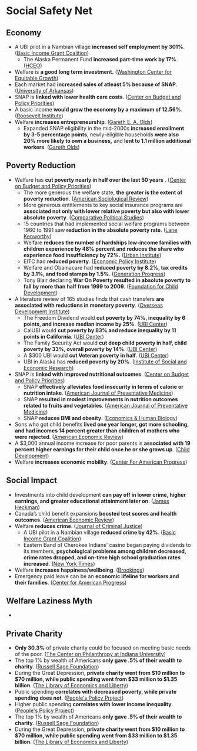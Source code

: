 # Social Safety Net

## Economy

* A UBI pilot in a Nambian village **increased self employment by 301%**. \([Basic Income Grant Coalition](https://www.bignam.org/Publications/BIG_Assessment_report_08b.pdf#page=77)\)
  * The Alaska Permanent Fund **increased part-time work by 17%**. \([HCEO](http://humcap.uchicago.edu/RePEc/hka/wpaper/Jones_Marinescu_2019_labor-market-impacts-universal-transfers.pdf)\)
* Welfare is **a good long term investment.** \([Washington Center for Equitable Growth](https://equitablegrowth.org/wp-content/uploads/2020/05/051120-wp-Is-the-social-safety-net-a-long-term-investment-Bailey-Hoynes-Rossin-Slater-and-Walker.pdf)\)
* Each market had **increased sales of atleast 5% because of SNAP**. \([University of Arkansas](https://scholarworks.uark.edu/cgi/viewcontent.cgi?article=1002&context=scwkuht#page=29)\)
* SNAP is **linked with lower health care costs**. \([Center on Budget and Policy Priorities](https://www.cbpp.org/sites/default/files/atoms/files/1-17-18fa.pdf)\)
* A basic income **would grow the economy by a maximum of 12.56%**. \([Roosevelt Institute](https://rooseveltinstitute.org/wp-content/uploads/2020/07/RI-Macroeconomic-Effects-of-UBI-201708.pdf)\)
* Welfare **increases entrepreneurship**. \([Gareth E. A. Olds](https://repository.library.brown.edu/studio/item/bdr:386278/PDF/?embed=true)\)
  * Expanded SNAP eligibility in the mid-2000s **increased enrollment by 3-5 percentage points**, newly-eligible households **were also 20% more likely to own a business,** and **lent to 1.1 million additional workers**. \([Gareth Olds](https://www.hbs.edu/ris/Publication%20Files/16-143_2cf7ba14-5bfa-4c34-85d9-0edc0ddc7ce6.pdf)\)

## Poverty Reduction

* Welfare has **cut poverty nearly in half over the last 50 years** . \([Center on Budget and Policy Priorities](https://www.cbpp.org/sites/default/files/atoms/files/9-14-18pov.pdf)\)
  * The more generous the welfare state, **the greater is the extent of poverty reduction**. \([American Sociological Review](https://0x0.la/u/TSZmMMi.pdf)\)
  * More generous entitlements to key social insurance programs are **associated not only with lower relative poverty but also with lower absolute poverty**. \([Comparative Political Studies](https://dacemirror.sci-hub.st/journal-article/fac163ad95bd531a395cda4f3ce514d0/scruggs2006.pdf)\)
  * 15 countries that had implemented social welfare programs between 1960 to 1991 saw **reduction in the absolute poverty rate**. \([Lane Kenworthy](http://www.lisdatacenter.org/wps/liswps/188.pdf)\)
  * Welfare **reduces the number of hardships low-income families with children experience by 48% percent and reduces the share who experience food insufficiency by 72%.** \([Urban Institute](https://www.urban.org/sites/default/files/publication/99294/policy_efforts_to_reduce_material_hardship_1.pdf)\)
  * EITC had **reduced poverty**. \([Economic Policy Institute](https://files.epi.org/pdf/179545.pdf)\)
  * Welfare and Obamacare had **reduced poverty by 8.2%, tax credits by 3.1%, and food stamps by 1.5%**. \([Generation Progress](https://genprogress.org/millions-of-americans-kept-out-of-poverty-due-to-the-affordable-care-act-and-welfare/)\)
  * Tony Blair declaring **War On Poverty resulted in absolute poverty to fall by more than half from 1999 to 2009**. \([Foundation for Child Development](https://www.fcd-us.org/assets/2011/02/First20Focus20-20Tackling20Child20Poverty.pdf#page=5)\)
* A literature review of 165 studies finds that cash transfers **are associated with reductions in monetary poverty**. \([Overseas Development Institute](https://cdn.odi.org/media/documents/11316.pdf)\)
  * The Freedom Dividend would **cut poverty by 74%, inequality by 6 points, and increase median income by 25%**. \([UBI Center](https://www.ubicenter.org/distributional-analysis-of-andrew-yangs-freedom-dividend)\)
  * CalUBI would **cut poverty by 83% and reduce inequality by 11 points in California**. \([UBI Center](https://www.ubicenter.org/california-ab65-calubi)\)
  * The Family Security Act would **cut deep child poverty in half, child poverty by 33%, overall poverty by 14%**. \([UBI Center](https://child-allowance.ubicenter.org/family-security-act.html)\)
  * A $300 UBI would **cut Veteran poverty in half**. \([UBI Center](https://www.ubicenter.org/veterans)\)
  * UBI in Alaska has **reduced poverty by 20%**. \([Institute of Social and Economic Research](https://iseralaska.org/static/legacy_publication_links/presentations/2016_10_18-AlaskaPFDPoverty.pdf)\)
* SNAP is **linked with improved nutritional outcomes**. \([Center on Budget and Policy Priorities](https://www.cbpp.org/sites/default/files/atoms/files/1-17-18fa.pdf)\)
  * SNAP **effectively alleviates food insecurity in terms of calorie or nutrition intake**. \([American Journal of Preventative Medicine](https://zero.sci-hub.se/4873/5c6531d05af3ab7100b2ba572900b03b/andreyeva2015.pdf)\)
  * SNAP **resulted in modest improvements in nutrition outcomes related to fruits and vegetables**. \([American Journal of Preventative Medicine](https://www.ajpmonline.org/action/showPdf?pii=S0749-3797%2816%2930389-0)\)
  * SNAP **reduces BMI and obesity**. \([Economics & Human Biology](https://www.nber.org/system/files/working_papers/w22681/w22681.pdf)\)
* Sons who got child benefits **lived one year longer, got more schooling, and had incomes 14 percent greater than children of mothers who were rejected**. \([American Economic Review](https://www.nber.org/system/files/working_papers/w20103/w20103.pdf)\)
* A $3,000 annual income increase for poor parents is **associated with 19 percent higher earnings for their child once he or she grows up**. \([Child Development](https://escholarship.org/content/qt7hm1s09d/qt7hm1s09d.pdf)\)
* Welfare **increases economic mobility**. \([Center For American Progress](https://cdn.americanprogress.org/wp-content/uploads/2014/03/RyanBudgetAyresStandard.pdf)\)

## Social Impact

* Investments into child development **can pay off in lower crime, higher earnings, and greater educational attainment later on**. \([James Heckman](https://heckmanequation.org/www/assets/2013/07/F_HeckmanDeficitPieceCUSTOM-Generic_052714-3-1.pdf)\)
* Canada’s child benefit expansions **boosted test scores and health outcomes**. \([American Economic Review](https://www.nber.org/system/files/working_papers/w14624/w14624.pdf)\)
* Welfare **reduces crime**. \([Journal of Criminal Justice](https://sci-hub.se/downloads/2020-05-26/57/rudolph2020.pdf)\)
  * A UBI pilot in a Nambian village **reduced crime by 42%**. \([Basic Income Grant Coalition](http://www.bignam.org/Publications/BIG_Assessment_report_08b.pdf#page=20)\)
  * Eastern Band of Cherokee Indians' casino began paying dividends to its members, **psychological problems among children decreased, crime rates dropped, and on-time high school graduation rates increased**. \([New York Times](https://web.archive.org/web/20210225074106/http://opinionator.blogs.nytimes.com/2014/01/18/what-happens-when-the-poor-receive-a-stipend/?_php=true&_type=blogs&_r=2)\)
* Welfare **increases happiness/wellbeing**. \([Brookings](https://www.brookings.edu/research/snap-happy-welfare-poverty-and-well-being-revisited/)\)
* Emergency paid leave can be an **economic lifeline for workers and their families**. \([Center for American Progress](https://www.americanprogress.org/issues/women/reports/2020/09/01/489914/urgent-case-permanent-paid-leave/)\)

## Welfare Laziness Myth

* 
## Private Charity

* **Only 30.3%** of private charity could be focused on meeting basic needs of the poor. \([The Center on Philanthropy at Indiana University](https://scholarworks.iupui.edu/bitstream/handle/1805/5838/giving_focused_on_meeting_needs_of_the_poor_july_2007.pdf#page=34)\)
* The top 1% by wealth of Americans **only gave .5% of their wealth to charity**. \([Russell Sage Foundation](http://www.russellsage.org/news/survey-wealthiest-1-and-common-good)\)
* During the Great Depression, **private charity went from $10 million to $70 million, while public spending went from $33 million to $1.35 billion**. \([The Library of Economics and Liberty](https://www.econlib.org/library/Enc/Charity.html#lfHendersonCEE2-022_table_008)\)
* Public spending **correlates with decreased poverty, while private spending does not**. \([People's Policy Project](https://www.peoplespolicyproject.org/2018/03/26/the-u-s-spends-far-too-little-on-social-welfare/)\)
* Higher public spending **correlates with lower income inequality**. \([People's Policy Project](https://www.peoplespolicyproject.org/2018/03/26/the-u-s-spends-far-too-little-on-social-welfare/)\)
* The top 1% by wealth of Americans **only gave .5% of their wealth to charity**. \([Russell Sage Foundation](https://www.russellsage.org/news/survey-wealthiest-1-and-common-good)\)
* During the Great Depression, **private charity went from $10 million to $70 million, while public spending went from $33 million to $1.35 billion**. \([The Library of Economics and Liberty](https://www.econlib.org/library/Enc/Charity.html#lfHendersonCEE2-022_table_008)\)

